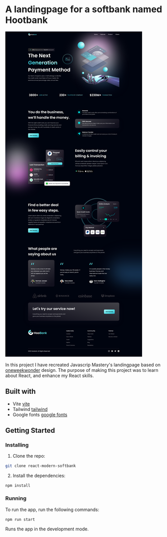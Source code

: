 # A landingpage for a softbank named Hootbank

![image](https://github.com/matshel/react-modern-softbank/blob/master/src/assets/hoobank.png?raw=true)

In this project I have recreated Javascrip Mastery's landingpage based on [oneweekwonder](https://dribbble.com/OWWStudio) design.
The purpose of making this project was to learn about React, and enhance my React skills.

## Built with

- Vite [vite](https://vitejs.dev/) 
- Tailwind [tailwind](https://tailwindcss.com/) 
- Google fonts [google fonts](https://fonts.google.com/)

## Getting Started

### Installing

1. Clone the repo:

```bash
git clone react-modern-softbank
```

2. Install the dependencies:

```
npm install
```

### Running

To run the app, run the following commands:

```bash
npm run start
```

Runs the app in the development mode.
